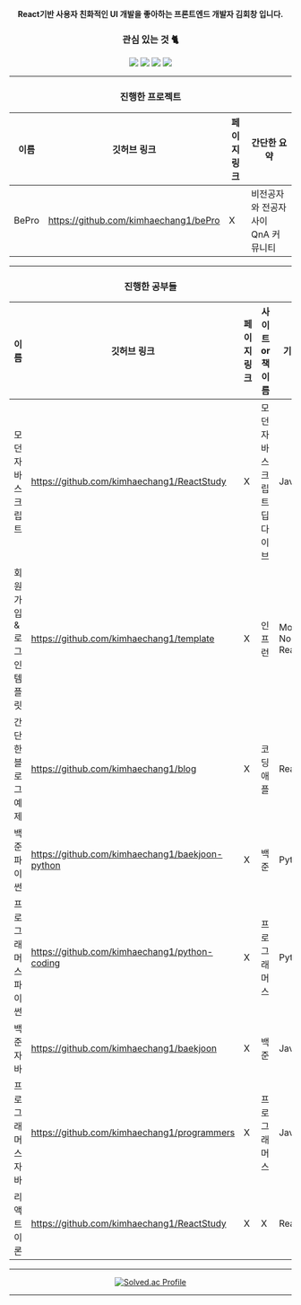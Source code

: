 <div align="center">
 
 
 
**React기반 사용자 친화적인 UI 개발을 좋아하는 프론트엔드 개발자 김회창 입니다.**
 
### 관심 있는 것 🐈
<img src="https://img.shields.io/badge/React-61DAFB?style=for-the-badge&logo=React&logoColor=white"/> <img    src="https://img.shields.io/badge/Python-3766AB?style=for-the-badge&logo=Python&logoColor=white"/> <img src="https://img.shields.io/badge/Java-007396?style=for-the-badge&logo=OpenJDK&logoColor=white"/> <img src="https://img.shields.io/badge/javascript-F7DF1E?style=for-the-badge&logo=OpenJDK&logoColor=white"/> 
 
***
### 진행한 프로젝트 

|이름|깃허브 링크|페이지 링크|간단한 요약|
|------|---|---|---|
|BePro|<a href="https://github.com/kimhaechang1/bePro">https://github.com/kimhaechang1/bePro</a>|X|비전공자와 전공자 사이 QnA 커뮤니티| 
 
***
### 진행한 공부들 

|이름|깃허브 링크|페이지 링크|사이트 or 책 이름|기술 스택|
|------|---|---|---|---|
|모던 자바스크립트|<a href="https://github.com/kimhaechang1/ReactStudy">https://github.com/kimhaechang1/ReactStudy</a>|X|모던 자바스크립트 딥 다이브|Javascript|
|회원가입&로그인 템플릿|<a href="https://github.com/kimhaechang1/template">https://github.com/kimhaechang1/template</a>|X|인프런|MongoD, Node js, React| 
|간단한 블로그 예제|<a href="https://github.com/kimhaechang1/blog">https://github.com/kimhaechang1/blog</a>|X|코딩애플|React|
|백준 파이썬|<a href="https://github.com/kimhaechang1/baekjoon-python">https://github.com/kimhaechang1/baekjoon-python</a>|X|백준|Python|
|프로그래머스 파이썬|<a href="https://github.com/kimhaechang1/python-coding">https://github.com/kimhaechang1/python-coding</a>|X|프로그래머스|Python|
|백준 자바|<a href="https://github.com/kimhaechang1/baekjoon">https://github.com/kimhaechang1/baekjoon</a>|X|백준|Java|
|프로그래머스 자바|<a href="https://github.com/kimhaechang1/programmers">https://github.com/kimhaechang1/programmers</a>|X|프로그래머스|Java|
|리액트 이론|<a href="https://github.com/kimhaechang1/ReactStudy">https://github.com/kimhaechang1/ReactStudy</a>|X|X|React|
 
***
[![Solved.ac Profile](http://mazassumnida.wtf/api/v2/generate_badge?boj=khc9812121)](https://solved.ac/khc9812121/)<br/>

***

</div>
